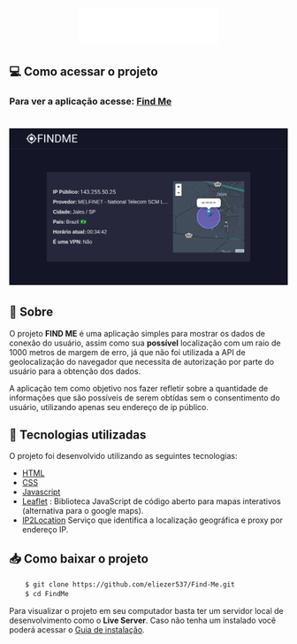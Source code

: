 <h1 align='center'>
  <img src='./assets/Logo.png' >
</h1>

## 💻 Como acessar o projeto

### Para ver a aplicação acesse: [Find Me](https://findmenow.netlify.app/)

<h1></h1>

<h1>
  <img src='./assets/page.png' >
</h1>

## 📃 Sobre

O projeto **FIND ME** é uma aplicação simples para mostrar os dados de conexão do usuário, assim como sua **possível** localização com um raio de 1000 metros de margem de erro, já que não foi utilizada a API de geolocalização do navegador que necessita de autorização por parte do usuário para a obtenção dos dados.

A aplicação tem como objetivo nos fazer refletir sobre a quantidade de informações que são possíveis de serem obtídas sem o consentimento do usuário, utilizando apenas seu endereço de ip público.

## 🚀 Tecnologias utilizadas

O projeto foi desenvolvido utilizando as seguintes tecnologias:

- [HTML](https://developer.mozilla.org/pt-BR/docs/Web/HTML)
- [CSS](https://developer.mozilla.org/pt-BR/docs/Web/CSS)
- [Javascript](https://developer.mozilla.org/pt-BR/docs/Web/JavaScript)
- [Leaflet](https://leafletjs.com/) : Biblioteca JavaScript de código aberto
  para mapas interativos (alternativa para o google maps).
- [IP2Location](https://www.ip2location.com/) Serviço que identifica a localização geográfica e proxy por endereço IP.

</p>

## 📥 Como baixar o projeto

```bash
    $ git clone https://github.com/eliezer537/Find-Me.git
    $ cd FindMe
```

Para visualizar o projeto em seu computador basta ter um servidor local de desenvolvimento como o **Live Server**.
Caso não tenha um instalado você poderá acessar o [Guia de instalação](https://marketplace.visualstudio.com/items?itemName=ritwickdey.LiveServer).

</div>
